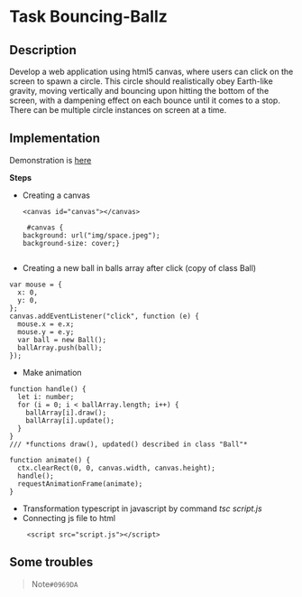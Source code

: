 # Task Bouncing-Ballz

## Description 
Develop a web application using html5 canvas, where users can click on the screen to spawn a circle. This circle should realistically obey Earth-like gravity, moving vertically and bouncing upon hitting the bottom of the screen, with a dampening effect on each bounce until it comes to a stop. There can be multiple circle instances on screen at a time.

## Implementation
Demonstration is [here](https://famous-empanada-69f2cb.netlify.app)

**Steps**
* Creating a canvas
  ```
  <canvas id="canvas"></canvas> 
  
   #canvas { 
  background: url("img/space.jpeg");
  background-size: cover;}
  

* Creating a new ball in balls array after click (copy of class Ball)
```
var mouse = {
  x: 0,
  y: 0,
};
canvas.addEventListener("click", function (e) {
  mouse.x = e.x;
  mouse.y = e.y;
  var ball = new Ball();
  ballArray.push(ball);
});
```


* Make animation

```
function handle() {
  let i: number;
  for (i = 0; i < ballArray.length; i++) {
    ballArray[i].draw();
    ballArray[i].update();
  }
}
/// *functions draw(), updated() described in class "Ball"*

function animate() {
  ctx.clearRect(0, 0, canvas.width, canvas.height);
  handle();
  requestAnimationFrame(animate);
}
```

* Transformation typescript in javascript by command *tsc script.js*
* Сonnecting js file to html
  ```
   <script src="script.js"></script>
  ```

## Some troubles

> Note`#0969DA`
